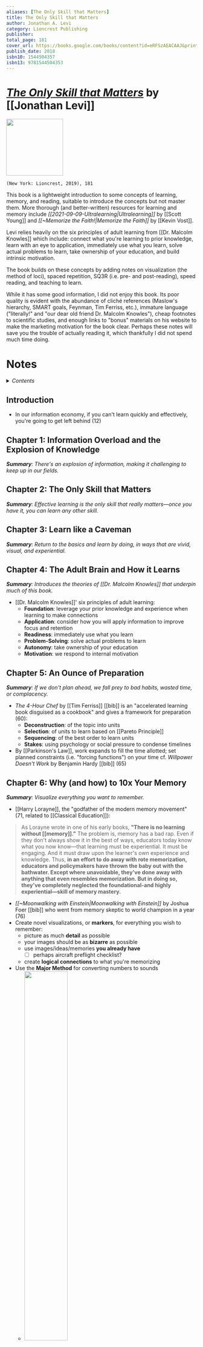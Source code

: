 ```yaml
---
aliases: [The Only Skill that Matters]
title: The Only Skill that Matters
author: Jonathan A. Levi
category: Lioncrest Publishing
publisher: 
total_page: 181
cover_url: https://books.google.com/books/content?id=eRFSzAEACAAJ&printsec=frontcover&img=1&zoom=1&source=gbs_api
publish_date: 2018
isbn10: 1544504357
isbn13: 9781544504353
---
```

# *[The Only Skill that Matters](https://lioncrest.com/books/the-only-skill-that-matters-jonathan-levi/)* by [[Jonathan Levi]]

<img src="https://lioncrest.com/wp-content/uploads/2019/09/the-only-skill-that-matters.jpg" width=150>

`(New York: Lioncrest, 2019), 181`


This book is a lightweight introduction to some concepts of learning, memory, and reading, suitable to introduce the concepts but not master them. More thorough (and better-written) resources for learning and memory include *[[2021-09-09-Ultralearning|Ultralearning]]* by [[Scott Young]] and *[[~Memorize the Faith!|Memorize the Faith]]* by [[Kevin Vost]]. 

Levi relies heavily on the six principles of adult learning from [[Dr. Malcolm Knowles]] which include: connect what you're learning to prior knowledge, learn with an eye to application, immediately use what you learn, solve actual problems to learn, take ownership of your education, and build intrinsic motivation. 

The book builds on these concepts by adding notes on visualization (the method of loci), spaced repetition, SQ3R (i.e. pre- and post-reading), speed reading, and teaching to learn.

While it has some good information, I did not enjoy this book. Its poor quality is evident with the abundance of cliché references (Maslow's hierarchy, SMART goals, Feynman, Tim Ferriss, etc.), immature language ("literally!" and "our dear old friend Dr. Malcolm Knowles"), cheap footnotes to scientific studies, and enough links to "bonus" materials on his website to make the marketing motivation for the book clear. Perhaps these notes will save you the trouble of actually reading it, which thankfully I did not spend much time doing.


# Notes

<details>
 <summary><i>Contents</i></summary>
<!-- MarkdownTOC autolink="true" -->

- [Introduction](#introduction)
- [Chapter 1: Information Overload and the Explosion of Knowledge](#chapter-1-information-overload-and-the-explosion-of-knowledge)
- [Chapter 2: The Only Skill that Matters](#chapter-2-the-only-skill-that-matters)
- [Chapter 3: Learn like a Caveman](#chapter-3-learn-like-a-caveman)
- [Chapter 4: The Adult Brain and How it Learns](#chapter-4-the-adult-brain-and-how-it-learns)
- [Chapter 5: An Ounce of Preparation](#chapter-5-an-ounce-of-preparation)
- [Chapter 6: Why \(and how\) to 10x Your Memory](#chapter-6-why-and-how-to-10x-your-memory)
- [Chapter 7: The Mnemonic Nuclear Option](#chapter-7-the-mnemonic-nuclear-option)
- [Chapter 8: Never Forget Again](#chapter-8-never-forget-again)
- [Chapter 9: Priming Your Brain for Learning](#chapter-9-priming-your-brain-for-learning)
- [Chapter 10: Learning to Walk on your Hands](#chapter-10-learning-to-walk-on-your-hands)
- [Chapter 11: Cross-Pollination and Brute Force Learning](#chapter-11-cross-pollination-and-brute-force-learning)
- [Chapter 12: Check Yourself](#chapter-12-check-yourself)
- [Chapter 13: Pay it Forward](#chapter-13-pay-it-forward)
- [Chapter 14: High-Performance Habits](#chapter-14-high-performance-habits)

<!-- /MarkdownTOC -->
</details>

## Introduction
- In our information economy, if you can't learn quickly and effectively, you're going to get left behind (12)


## Chapter 1: Information Overload and the Explosion of Knowledge
_**Summary**: There's an explosion of information, making it challenging to keep up in our fields._


## Chapter 2: The Only Skill that Matters
_**Summary**: Effective learning is the only skill that really matters—once you have it, you can learn any other skill._


## Chapter 3: Learn like a Caveman
_**Summary**: Return to the basics and learn by doing, in ways that are vivid, visual, and experiential._


## Chapter 4: The Adult Brain and How it Learns
_**Summary**: Introduces the theories of [[Dr. Malcolm Knowles]] that underpin much of this book._
- [[Dr. Malcolm Knowles]]' six principles of adult learning:
	- **Foundation**: leverage your prior knowledge and experience when learning to make connections
	- **Application**: consider how you will apply information to improve focus and retention
	- **Readiness**: immediately use what you learn
	- **Problem-Solving**: solve actual problems to learn
	- **Autonomy**: take ownership of your education
	- **Motivation**: we respond to internal motivation


## Chapter 5: An Ounce of Preparation
_**Summary**: If we don't plan ahead, we fall prey to bad habits, wasted time, or complacency._
- *The 4-Hour Chef* by [[Tim Ferriss]] [[bib]] is an "accelerated learning book disguised as a cookbook" 
 and gives a framework for preparation (60):
	- **Deconstruction**: of the topic into units
	- **Selection**: of units to learn based on [[Pareto Principle]]
	- **Sequencing**: of the best order to learn units
	- **Stakes**: using psychology or social pressure to condense timelines
- By [[Parkinson's Law]], work expands to fill the time allotted; set planned constraints (i.e. "forcing functions") on your time cf. *Willpower Doesn't Work* by Benjamin Hardy [[bib]] (65)


## Chapter 6: Why (and how) to 10x Your Memory
_**Summary**: Visualize everything you want to remember._
- [[Harry Lorayne]], the "godfather of the modern memory movement" (71, related to [[Classical Education]]):

>As Lorayne wrote in one of his early books, **"There is no learning without [[memory]]."** The problem is, memory has a bad rap. Even if they don't always show it in the best of ways, educators today know what you now know—that learning must be experiential. It must be engaging. And it must draw upon the learner's own experience and knowledge. Thus, **in an effort to do away with rote memorization, educators and policymakers have thrown the baby out with the bathwater. Except where unavoidable, they've done away with anything that even resembles memorization. But in doing so, they've completely neglected the foundational-and highly experiential—skill of memory mastery.**

- *[[~Moonwalking with Einstein|Moonwalking with Einstein]]* by Joshua Foer [[bib]] who went from memory skeptic to world champion in a year (76)
- Create novel visualizations, or **markers**, for everything you wish to remember:
	- picture as much **detail** as possible
	- your images should be as **bizarre** as possible
	- use images/ideas/memories **you already have** 
		- [ ] perhaps aircraft preflight checklist?
	- create **logical connections** to what you're memorizing 
- Use the **Major Method** for converting numbers to sounds
	- <img src="https://masterofmemory.com/wp-content/uploads/2014/02/Major-System-1080x720.jpg" width="50%">
	- [ ] #read / #watch  [Major System | Art of Memory](https://artofmemory.com/wiki/Major_System/)


## Chapter 7: The Mnemonic Nuclear Option
_**Summary**: Build a **memory palace** (i.e. the **method of loci**)._
- The "mnemonic nuclear option" is to use a **memory palace** or the **method of loci** by placing visualizations in a room.
	- [[St. Augustine]] talks about this in *[[~Confessions|Confessions]]* Book X [[bib]] (96)
	- For a better description of this method, see *[[~Memorize the Faith!|Memorize the Faith]]* by [[Kevin Vost]]
	- You have hundreds of potential memory palaces in your mind already (places you have lived/worked/etc.)


## Chapter 8: Never Forget Again
_**Summary**: Practice [[Spaced repetition]] to keep cement memories._
- **[[Spaced repetition]]** goes back to [[Hermann Ebbinghaus]] who wrote *Memory: A Contribution to Experimental Psychology* [[bib]] which describes the exponential loss of memory (106)
- Knowing this "forgetting curve", practice overlearning, and spaced repetition (using tools such as a Leitner box, Anki, Memrise, Brainscape, or Obsidian plugins)
	- [ ] #watch (1.5 hr) [The Absolute State of [[Spaced Repetition]] In Obsidian](https://youtu.be/OqVs1Sw-Ahg)
	- [ ] create Readwise-like functionality in Obsidian to practice spaced repetition with my reading notes 📅 2022-07-27
- *Fluen Forever* by Gabriel Wyner [[bib]] combines spaced repetition with photos


## Chapter 9: Priming Your Brain for Learning
_**Summary**: Use Francis Robinson's **SQ3R method** (including pre-reading) to increase reading comprehension._
- [[Francis P. Robinson]] in *Effective Study* [[bib]] developed the **SQ3R method**:
	- **Survey**: skim for structure and important points to build a map of the text
	- **Question**: connect to prior material and knowledge
	- **Read**: read the text
	- **Recall**: remember what you've read and create visual mnemonics 
	- **Review**: perform spaced repetition on your notes (spend more time on this than all of the prior steps combined)
	- **Survey** and **Question** together are **Pre-reading**


## Chapter 10: Learning to Walk on your Hands
_**Summary**: He gives instruction in **speed reading** with methods like minimizing subvocalization and taking larger eye fixations to minimize saccadic blindness and claims comprehension at 700 wpm._


## Chapter 11: Cross-Pollination and Brute Force Learning
_**Summary**: Learning anything helps you learn everything to be opportunistic in what you learn. When learning something, attack it from multiple angles._
- All of human knowledge is connected, so **learning anything helps you learn everything** (144)
- Your motivation to learn is a scarce resource, so take advantage of it by following your curiosity down unrelated paths (147)
- "**Brute force learning**" by Mattan Griffel ([Brute Force Learning](https://onemonth.com/brute-force-learning)): learning from multiple angles (i.e. doing all the intro tutorial or listening to a bunch of podcasts to hear the same lesson from different perspectives)
	- This is perhaps better called "multi-pronged learning" rather than "brute force learning"


## Chapter 12: Check Yourself
_**Summary**: There are clearly different levels of understanding as illustrated in **[[Bloom's Taxonomy]]** of learning. Our goal is to test ourselves (for example by [[writing]]) to move up the hierarchy._
- [[Bloom's Taxonomy]] is a hierarchy of learning
	- <img src="https://upload.wikimedia.org/wikipedia/commons/7/72/BloomsTaxonomy.png" width="50%">
	- A modern addition is to add **creation** to the top of this hierarchy
	- One way to test yourself and move up the hierarchy is to [[Writing|write]] about the topics you're learning about and publish them
- This is illustrated by the following story [[Storytelling|story]] about [[Max Planck]]:

>After winning the Nobel Prize, Planck toured Germany, giving the same standard lecture on the new quantum mechanics. After a while, his chauffeur had memorized the lecture and asked Planck if they could switch places for a day. On the big day, Planck sat in the audience in a chauffeur's cap, and his driver delivered the lecture flawlessly on stage. After the lecture, however, a physics professor stood up and asked a detailed, complex question. The chauffeur's response? "I'm surprised to receive such an elementary question in an advanced city like Munich. I'm going to let my chauffeur reply!"


## Chapter 13: Pay it Forward
_**Summary**: Teach a topic to really learn it._
- The process of dissecting a subject well enough to teach it results in a much deeper understanding (165)
- The students we teach end up teaching us with the questions they ask to fill in the gaps in our knowledge (166)
- [[Richard Feynman]] as a model teacher


## Chapter 14: High-Performance Habits
_**Summary**: Protect your investment in your brain by focusing on **sleep**, **nutrition**, and **exercise**._


--- 
**Topic**: [[Memory]]

**Source**: [[Fr. Raymund]] 2020-09-27

**Bibliography**

```query
[[bib]] file:(2022-07-26-The Only Skill that Matters)
```
 

**New Words**

- **Andragogy**: the science of adult learning (47)

---
Created: [[2022-07-26-Tue]]
Updated: <%+ tp.file.last_modified_date("YYYY-MM-DD-ddd") %>
